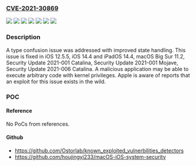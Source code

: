 ### [CVE-2021-30869](https://cve.mitre.org/cgi-bin/cvename.cgi?name=CVE-2021-30869)
![](https://img.shields.io/static/v1?label=Product&message=iOS%20and%20iPadOS&color=blue)
![](https://img.shields.io/static/v1?label=Product&message=macOS&color=blue)
![](https://img.shields.io/static/v1?label=Version&message=%3C%2011.2%20&color=brighgreen)
![](https://img.shields.io/static/v1?label=Version&message=%3C%2012.5%20&color=brighgreen)
![](https://img.shields.io/static/v1?label=Version&message=%3C%2014.4%20&color=brighgreen)
![](https://img.shields.io/static/v1?label=Version&message=%3C%202021%20&color=brighgreen)
![](https://img.shields.io/static/v1?label=Vulnerability&message=A%20malicious%20application%20may%20be%20able%20to%20execute%20arbitrary%20code%20with%20kernel%20privileges.%20Apple%20is%20aware%20of%20reports%20that%20an%20exploit%20for%20this%20issue%20exists%20in%20the%20wild.&color=brighgreen)

### Description

A type confusion issue was addressed with improved state handling. This issue is fixed in iOS 12.5.5, iOS 14.4 and iPadOS 14.4, macOS Big Sur 11.2, Security Update 2021-001 Catalina, Security Update 2021-001 Mojave, Security Update 2021-006 Catalina. A malicious application may be able to execute arbitrary code with kernel privileges. Apple is aware of reports that an exploit for this issue exists in the wild.

### POC

#### Reference
No PoCs from references.

#### Github
- https://github.com/Ostorlab/known_exploited_vulnerbilities_detectors
- https://github.com/houjingyi233/macOS-iOS-system-security

